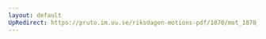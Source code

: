 ```yaml
---
layout: default
UpRedirect: https://pruto.im.uu.se/riksdagen-motions-pdf/1870/mot_1870__ak__19/mot_1870__ak__19-001.pdf
---
```

